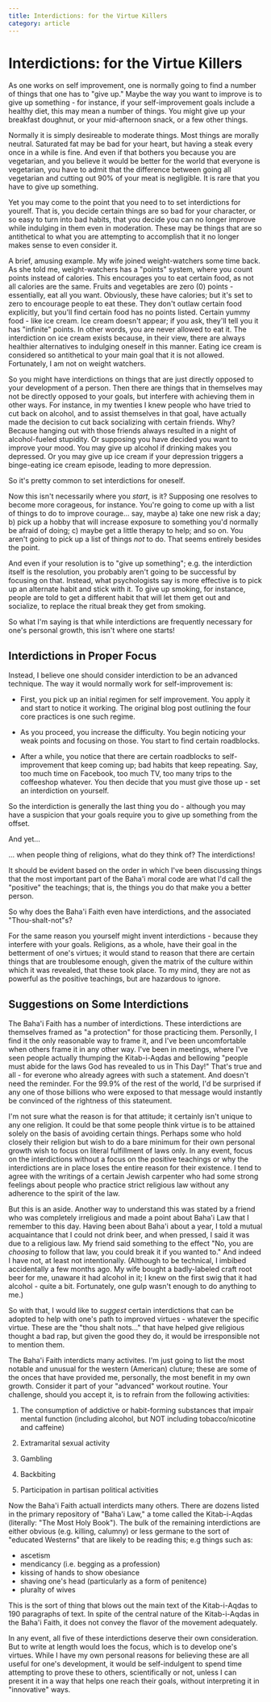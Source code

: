 ```yaml
---
title: Interdictions: for the Virtue Killers
category: article
---
```


# Interdictions: for the Virtue Killers

As one works on self improvement, one is normally going to find a
number of things that one has to "give up." Maybe the way you want to
improve is to give up something - for instance, if your
self-improvement goals include a healthy diet, this may mean a number
of things. You might give up your breakfast doughnut, or your
mid-afternoon snack, or a few other things.

Normally it is simply desireable to moderate things. Most things are
morally neutral. Saturated fat may be bad for your heart, but having a
steak every once in a while is fine. And even if that bothers you
because you are vegetarian, and you believe it would be better for the
world that everyone is vegetarian, you have to admit that the
difference between going all vegetarian and cutting out 90% of your
meat is negligible. It is rare that you have to give up something.

Yet you may come to the point that you need to to set interdictions
for yourelf. That is, you decide certain things are so bad for your
character, or so easy to turn into bad habits, that you decide you can
no longer improve while indulging in them even in moderation. These
may be things that are so antithetical to what you are attempting to
accomplish that it no longer makes sense to even consider it.

A brief, amusing example. My wife joined weight-watchers some time
back. As she told me, weight-watchers has a "points" system, where you
count points instead of calories. This encourages you to eat certain
food, as not all calories are the same. Fruits and vegetables are zero
(0) points - essentially, eat all you want. Obviously, these have
calories; but it's set to zero to encourage people to eat these. They
don't outlaw certain food explicitly, but you'll find certain food has
no points listed. Certain yummy food - like ice cream. Ice cream
doesn't appear; if you ask, they'll tell you it has "infinite"
points. In other words, you are never allowed to eat it. The
interdiction on ice cream exists because, in their view, there are
always healthier alternatives to indulging oneself in this
manner. Eating ice cream is considered so antithetical to your main
goal that it is not allowed. Fortunately, I am not on weight watchers.

So you might have interdictions on things that are just directly
opposed to your development of a person.  Then there are things that
in themselves may not be directly opposed to your goals, but interfere
with achieving them in other ways. For instance, in my twenties I knew
people who have tried to cut back on alcohol, and to assist themselves
in that goal, have actually made the decision to cut back socializing
with certain friends. Why? Because hanging out with those friends
always resulted in a night of alcohol-fueled stupidity. Or supposing
you have decided you want to improve your mood. You may give up
alcohol if drinking makes you depressed. Or you may give up ice cream
if your depression triggers a binge-eating ice cream episode, leading
to more depression.

So it's pretty common to set interdictions for oneself.

Now this isn't necessarily where you _start_, is it? Supposing one
resolves to become more corageous, for instance. You're going to come
up with a list of things to do to improve courage... say, maybe a)
take one new risk a day; b) pick up a hobby that will increase
exposure to something you'd normally be afraid of doing; c) maybe get
a little therapy to help; and so on. You aren't going to pick up a
list of things *not* to do. That seems entirely besides the point.

And even if your resolution is to "give up something"; e.g. the
interdiction itself is the resolution, you probably aren't going to be
successful by focusing on that. Instead, what psychologists say is
more effective is to pick up an alternate habit and stick with
it. To give up smoking, for instance, people are told to get a
different habit that will let them get out and socialize, to replace
the ritual break they get from smoking.

So what I'm saying is that while interdictions are frequently necessary for one's personal growth, this isn't where one starts!

## Interdictions in Proper Focus

Instead, I believe one should consider interdiction to be an advanced
technique. The way it would normally work for self-improvement is:

* First, you pick up an initial regimen for self improvement. You
  apply it and start to notice it working. The original blog post
  outlining the four core practices is one such regime.

* As you proceed, you increase the difficulty. You begin noticing your
  weak points and focusing on those. You start to find certain
  roadblocks.

* After a while, you notice that there are certain roadblocks to
  self-improvement that keep coming up; bad habits that keep
  repeating. Say, too much time on Facebook, too much TV, too many
  trips to the coffeeshop whatever. You then decide that you must give
  those up - set an interdiction on yourself.

So the interdiction is generally the last thing you do - although you
may have a suspicion that your goals require you to give up something
from the offset.

And yet...

... when people thing of religions, what do they think of? The
interdictions!

It should be evident based on the order in which I've been discussing
things that the most important part of the Baha'i moral code are what
I'd call the "positive" the teachings; that is, the things you do that
make you a better person.

So why does the Baha'i Faith even have interdictions, and the
associated "Thou-shalt-not"s?

For the same reason you yourself might invent interdictions - because
they interfere with your goals. Religions, as a whole, have their goal
in the betterment of one's virtues; it would stand to reason that
there are certain things that are troublesome enough, given the matrix
of the culture within which it was revealed, that these took
place. To my mind, they are not as powerful as the positive teachings,
but are hazardous to ignore.

## Suggestions on Some Interdictions

The Baha'i Faith has a number of interdictions. These interdictions
are themselves framed as "a protection" for those practicing
them. Personlly, I find it the only reasonable way to frame it, and
I've been uncomfortable when others frame it in any other way. I've
been in meetings, where I've seen people actually thumping the
Kitab-i-Aqdas and bellowing "people must abide for the laws God has
revealed to us in This Day!" That's true and all - for everone who
already agrees with such a statement. And doesn't need the
reminder. For the 99.9% of the rest of the world, I'd be surprised if
any one of those billions who were exposed to that message would
instantly be convinced of the rightness of this stateument.

I'm not sure what the reason is for that attitude; it certainly isn't
unique to any one religion. It could be that some people think virtue
is to be attained solely on the basis of avoiding certain
things. Perhaps some who hold closely their religion but wish to do a
bare minimum for their own personal growth wish to focus on literal
fulfillment of laws only. In any event, focus on the interdictions
without a focus on the positive teachings or why the interdictions are
in place loses the entire reason for their existence. I tend to agree with
the writings of a certain Jewish carpenter who had some strong
feelings about people who practice strict religious law without any
adherence to the spirit of the law.

But this is an aside. Another way to understand this was stated by a
friend who was completely irreligious and made a point about Baha'i
Law that I remember to this day. Having been about Baha'i about a
year, I told a mutual acquaintance that I could not drink beer, and
when pressed, I said it was due to a religious law. My friend said
something to the effect "No, you are _choosing_ to follow that law,
you could break it if you wanted to." And indeed I have not, at least
not intentionally. (Although to be technical, I imbibed accidentally a
few months ago. My wife bought a badly-labeled craft root beer for me,
unaware it had alcohol in it; I knew on the first swig that it had
alcohol - quite a bit. Fortunately, one gulp wasn't enough to do
anything to me.)

So with that, I would like to _suggest_ certain interdictions that can
be adopted to help with one's path to improved virtues - whatever the
specific virtue. These are the "thou shalt nots..." that have helped give
religious thought a bad rap, but given the good they do, it would be
irresponsible not to mention them.

The Baha'i Faith interdicts many activites. I'm just going to list the
most notable and unusual for the western (American) cluture; these are
some of the onces that have provided me, personally, the most benefit
in my own growth. Consider it part of your "advanced" workout
routine. Your challenge, should you accept it, is to refrain from the
following activities:

1. The consumption of addictive or habit-forming substances that impair mental
function (including alcohol, but NOT including tobacco/nicotine and caffeine)

2. Extramarital sexual activity

3. Gambling

4. Backbiting

5. Participation in partisan political activities

Now the Baha'i Faith actuall interdicts many others. There are dozens
listed in the primary repository of "Baha'i Law," a tome called the
Kitab-i-Aqdas (literally: "The Most Holy Book"). The bulk of the
remaining interdictions are either obvious (e.g. killing, calumny) or
less germane to the sort of "educated
Westerns" that are likely to be reading this; e.g things such as:
* ascetism
* mendicancy (i.e. begging as a profession)
* kissing of hands to show obesiance
* shaving one's head (particularly as a form of penitence)
* pluralty of wives

This is the sort of thing that blows out the main text of the
Kitab-i-Aqdas to 190 paragraphs of text. In spite of the central
nature of the Kitab-i-Aqdas in the Baha'i Faith, it does not convey
the flavor of the movement adequately.

In any event, all five of these interdictions deserve their own
consideration. But to write at length would loes the focus, which is
to develop one's virtues. While I have my own personal reasons for
believing these are all useful for one's development, it would be
self-indulgent to spend time attempting to prove these to others,
scientifically or not, unless I can present it in a way that helps one
reach their goals, without interpreting it in "innovative" ways.

